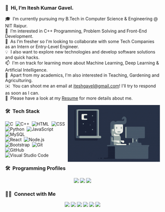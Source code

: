 <!---
iteshgavel/iteshgavel is a ✨ special ✨ repository because its `README.md` (this file) appears on your GitHub profile.
You can click the Preview link to take a look at your changes.
--->

### 👋 &nbsp;Hi, I’m Itesh Kumar Gavel.
🎓 &nbsp;I’m currently pursuing my B.Tech in Computer Science & Engineering @ NIT Raipur.\
💞️ &nbsp;I’m interested in C++ Programming, Problem Solving and Front-End Development.\
👀 &nbsp;As I’m fresher so I'm looking to collaborate with some Tech Companies as an Intern or Entry-Level Engineer.\
💡 &nbsp;I also want to explore new technologies and develop software solutions and quick hacks.\
📫 &nbsp;I'm on track for learning more about Machine Learning, Deep Learning & Artificial Intelligence.\
🌱 &nbsp;Apart from my academics, I'm also interested in Teaching, Gardening and Agriculturing.\
✉️ &nbsp;You can shoot me an email at iteshgavel@gmail.com! I'll try to respond as soon as I can.\
📄 &nbsp;Please have a look at my [Resume](https://www.iteshgavel.ga/resource/Itesh_Gavel_Resume.pdf) for more details about me.

<img alt="Night Coding" src="https://raw.githubusercontent.com/AVS1508/AVS1508/master/assets/Night-Coding.gif" align="right"/>

### 🛠 &nbsp;Tech Stack
![C](https://img.shields.io/badge/-C-05122A?style=flat&logo=C&logoColor=A8B9CC)&nbsp;
![C++](https://img.shields.io/badge/-C++-05122A?style=flat&logo=C%2B%2B&logoColor=00599C)&nbsp;
![HTML](https://img.shields.io/badge/-HTML-05122A?style=flat&logo=HTML5)&nbsp;
![CSS](https://img.shields.io/badge/-CSS-05122A?style=flat&logo=CSS3&logoColor=1572B6)\
![Python](https://img.shields.io/badge/-Python-05122A?style=flat&logo=python)&nbsp;
![JavaScript](https://img.shields.io/badge/-JavaScript-05122A?style=flat&logo=javascript)&nbsp;
![MySQL](https://img.shields.io/badge/-MySQL-05122A?style=flat&logo=mysql)\
![React](https://img.shields.io/badge/-React-05122A?style=flat&logo=react)&nbsp;
![Node.js](https://img.shields.io/badge/-Node.js-05122A?style=flat&logo=node.js)&nbsp;
![Bootstrap](https://img.shields.io/badge/-Bootstrap-05122A?style=flat&logo=bootstrap&logoColor=563D7C)&nbsp;
![Git](https://img.shields.io/badge/-Git-05122A?style=flat&logo=git)\
![GitHub](https://img.shields.io/badge/-GitHub-05122A?style=flat&logo=github)&nbsp;
![Visual Studio Code](https://img.shields.io/badge/-Visual%20Studio%20Code-05122A?style=flat&logo=visual-studio-code&logoColor=007ACC)&nbsp;

### 🛠 &nbsp;Programming Profiles
<p align="center">
<a href="https://leetcode.com/iteshgavel/"><img src="https://img.shields.io/badge/-Leetcode-3423A6?style=flat&logo=leetcode&logoColor=white"/></a>
<a href="https://auth.geeksforgeeks.org/user/iteshgavel/profile"><img src="https://img.shields.io/badge/-GeeksforGeeks-0077B5?style=flat&logo=gfg&logoColor=white"/></a>
<a href="https://www.hackerrank.com/iteshgavel"><img src="https://img.shields.io/badge/-Hackerrank-D14836?style=flat&logo=hackerrank&logoColor=white"/></a>

### 🤝🏻 &nbsp;Connect with Me

<p align="center">
<a href="[https://www.iteshgavel.ga/](https://iteshgavel.github.io/IteshGavelPortfolio/)"><img src="https://img.shields.io/badge/-www.iteshgavel.ga-3423A6?style=flat&logo=Google-Chrome&logoColor=white"/></a>
<a href="https://www.linkedin.com/in/iteshkumargavel/"><img src="https://img.shields.io/badge/-Itesh%20Kumar%20Gavel-0077B5?style=flat&logo=Linkedin&logoColor=white"/></a>
<a href="mailto:iteshgavel@gmail.com"><img src="https://img.shields.io/badge/-iteshgavel@gmail.com-D14836?style=flat&logo=Gmail&logoColor=white"/></a>
<a href="https://www.instagram.com/iteshgavel/"><img src="https://img.shields.io/badge/-@iteshgavel-E4405F?style=flat&logo=Instagram&logoColor=white"/></a>
<a href="https://www.facebook.com/iteshgavel/"><img src="https://img.shields.io/badge/-@iteshgavel-1877F2?style=flat&logo=Facebook&logoColor=white"/></a>
<a href="https://twitter.com/GavelItesh"><img src="https://img.shields.io/badge/-@GavelItesh-1877F2?style=flat&logo=Twitter&logoColor=white"/></a>
</p>

